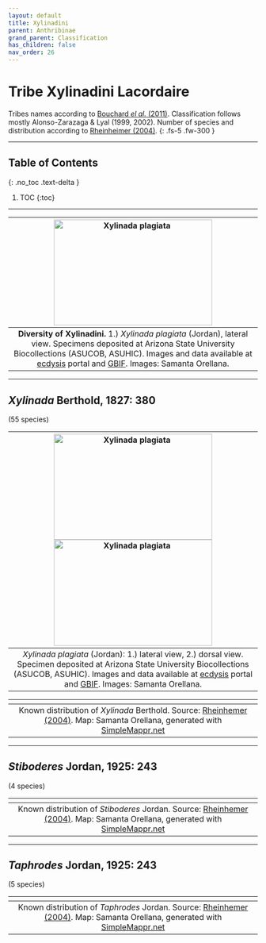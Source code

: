 ```yaml
---
layout: default
title: Xylinadini
parent: Anthribinae
grand_parent: Classification
has_children: false
nav_order: 26
---
```


# Tribe Xylinadini Lacordaire

Tribes names according to [Bouchard _el al._ (2011)](https://zookeys.pensoft.net/articles.php?id=4001). Classification follows mostly Alonso-Zarazaga & Lyal (1999, 2002). Number of species and distribution according to [Rheinheimer (2004)](https://www.zobodat.at/pdf/Mitt-Ent-Ver-Stuttgart_39_2004_0001-0244.pdf).
{: .fs-5 .fw-300 }

---

## Table of Contents
{: .no_toc .text-delta }

1. TOC
{:toc}

---

| [<img src="https://media01.symbiota.org/media/ecdysis/ASU_ASUCOB/ASUCOB0015/ASUCOB0015432_lateral_edited_1613447439.jpg" alt="Xylinada plagiata" width="320" height="213.4">](https://ecdysis.org/collections/individual/index.php?occid=656764) | 
|:--:| 
|**Diversity of Xylinadini.** 1.) *Xylinada plagiata* (Jordan), lateral view. Specimens deposited at Arizona State University Biocollections (ASUCOB, ASUHIC). Images and data available at [ecdysis](https://ecdysis.org) portal and [GBIF](https://gbif.org). Images: Samanta Orellana.|

---

## _Xylinada_ Berthold, 1827: 380
(55 species)

| [<img src="https://media01.symbiota.org/media/ecdysis/ASU_ASUCOB/ASUCOB0015/ASUCOB0015432_lateral_edited_1613447439.jpg" alt="Xylinada plagiata" width="320" height="213.4">](https://ecdysis.org/collections/individual/index.php?occid=656764) [<img src="https://media01.symbiota.org/media/ecdysis/ASU_ASUCOB/ASUCOB0015/ASUCOB0015432_dorsal_edited_1613583847.jpg" alt="Xylinada plagiata" width="320" height="213.4">](https://ecdysis.org/collections/individual/index.php?occid=656764) | 
|:--:| 
|_Xylinada plagiata_ (Jordan): 1.) lateral view, 2.) dorsal view. Specimen deposited at Arizona State University Biocollections (ASUCOB, ASUHIC). Images and data available at [ecdysis](https://ecdysis.org/index.php) portal and [GBIF](https://gbif.org). Images: Samanta Orellana.|

|<img src="https://www.simplemappr.net/map/19007" alt="" />| 
|:--:| 
|Known distribution of _Xylinada_ Berthold. Source: [Rheinhemer (2004)](https://www.zobodat.at/pdf/Mitt-Ent-Ver-Stuttgart_39_2004_0001-0244.pdf). Map: Samanta Orellana, generated with [SimpleMappr.net](https://www.simplemappr.net/) |

---

## _Stiboderes_ Jordan, 1925: 243
(4 species)

|<img src="https://www.simplemappr.net/map/19009" alt="" />| 
|:--:| 
|Known distribution of _Stiboderes_ Jordan. Source: [Rheinhemer (2004)](https://www.zobodat.at/pdf/Mitt-Ent-Ver-Stuttgart_39_2004_0001-0244.pdf). Map: Samanta Orellana, generated with [SimpleMappr.net](https://www.simplemappr.net/) |

---

## _Taphrodes_ Jordan, 1925: 243
(5 species)

|<img src="https://www.simplemappr.net/map/19008" alt="" />| 
|:--:| 
|Known distribution of _Taphrodes_ Jordan. Source: [Rheinhemer (2004)](https://www.zobodat.at/pdf/Mitt-Ent-Ver-Stuttgart_39_2004_0001-0244.pdf). Map: Samanta Orellana, generated with [SimpleMappr.net](https://www.simplemappr.net/) |

